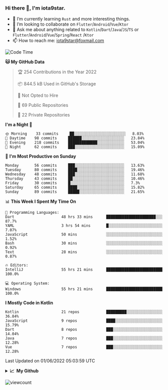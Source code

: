 ### Hi there 👋, I'm iota9star.

- 🌱 I’m currently learning `Rust` and more interesting things.
- 👯 I’m looking to collaborate on `Flutter`/`Android`/`Vue`/`Ktor`
- 💬 Ask me about anything related to `Kotlin`/`Dart`/`Java`/`JS`/`TS` or `Flutter`/`Android`/`Vue`/`Spring`/`React`
  /`Ktor`
- 📫 How to reach me: [iota9star@foxmail.com](iota9star@foxmail.com)



<!--START_SECTION:waka-->
![Code Time](http://img.shields.io/badge/Code%20Time-3%2C073%20hrs%2032%20mins-blue)

**🐱 My GitHub Data** 

> 🏆 254 Contributions in the Year 2022
 > 
> 📦 844.5 kB Used in GitHub's Storage 
 > 
> 🚫 Not Opted to Hire
 > 
> 📜 69 Public Repositories 
 > 
> 🔑 22 Private Repositories  
 > 
**I'm a Night 🦉** 

```text
🌞 Morning    33 commits     ██░░░░░░░░░░░░░░░░░░░░░░░   8.03% 
🌆 Daytime    98 commits     ██████░░░░░░░░░░░░░░░░░░░   23.84% 
🌃 Evening    218 commits    █████████████░░░░░░░░░░░░   53.04% 
🌙 Night      62 commits     ███░░░░░░░░░░░░░░░░░░░░░░   15.09%

```
📅 **I'm Most Productive on Sunday** 

```text
Monday       56 commits     ███░░░░░░░░░░░░░░░░░░░░░░   13.63% 
Tuesday      80 commits     ████░░░░░░░░░░░░░░░░░░░░░   19.46% 
Wednesday    48 commits     ███░░░░░░░░░░░░░░░░░░░░░░   11.68% 
Thursday     43 commits     ██░░░░░░░░░░░░░░░░░░░░░░░   10.46% 
Friday       30 commits     █░░░░░░░░░░░░░░░░░░░░░░░░   7.3% 
Saturday     65 commits     ████░░░░░░░░░░░░░░░░░░░░░   15.82% 
Sunday       89 commits     █████░░░░░░░░░░░░░░░░░░░░   21.65%

```


📊 **This Week I Spent My Time On** 

```text
💬 Programming Languages: 
Dart                     48 hrs 33 mins      ██████████████████████░░░   87.7% 
YAML                     3 hrs 54 mins       █░░░░░░░░░░░░░░░░░░░░░░░░   7.07% 
JavaScript               50 mins             ░░░░░░░░░░░░░░░░░░░░░░░░░   1.52% 
Bash                     30 mins             ░░░░░░░░░░░░░░░░░░░░░░░░░   0.92% 
Text                     28 mins             ░░░░░░░░░░░░░░░░░░░░░░░░░   0.87%

🔥 Editors: 
IntelliJ                 55 hrs 21 mins      █████████████████████████   100.0%

💻 Operating System: 
Windows                  55 hrs 21 mins      █████████████████████████   100.0%

```

**I Mostly Code in Kotlin** 

```text
Kotlin                   21 repos            █████████░░░░░░░░░░░░░░░░   36.84% 
JavaScript               9 repos             ████░░░░░░░░░░░░░░░░░░░░░   15.79% 
Dart                     8 repos             ███░░░░░░░░░░░░░░░░░░░░░░   14.04% 
Java                     7 repos             ███░░░░░░░░░░░░░░░░░░░░░░   12.28% 
Vue                      7 repos             ███░░░░░░░░░░░░░░░░░░░░░░   12.28%

```



 Last Updated on 01/06/2022 05:03:59 UTC
<!--END_SECTION:waka-->

<details>
  <summary><b>📈&nbsp;&nbsp;My Github</b></summary>
  <br>
  <img src='https://github-profile-trophy.vercel.app/?username=iota9star'>
  <img src='https://bad-apple-github-readme.vercel.app/api?show_bg=1&username=iota9star&hide_title=true'>
  <img src='http://cr-skills-chart-widget.azurewebsites.net/api/api?username=iota9star'>
</details>


![viewcount](https://count.getloli.com/get/@iota9star?theme=rule34)
